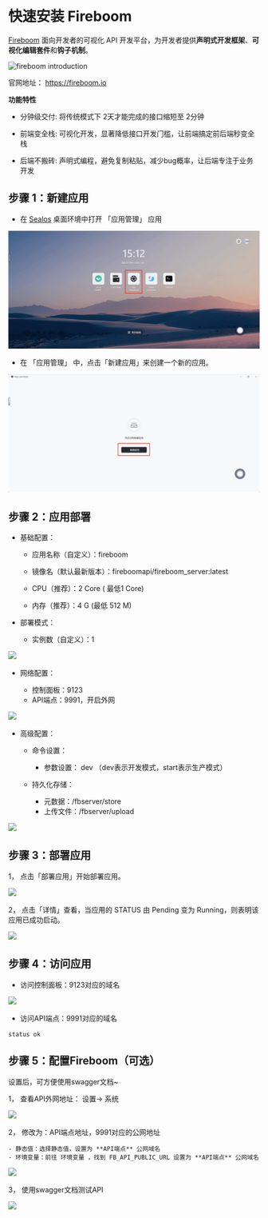 # 快速安装 Fireboom

[Fireboom](https://fireboom.io) ⾯向开发者的可视化 API 开发平台，为开发者提供**声明式开发框架**、**可视化编辑套件**和**钩子机制**。

![fireboom introduction](../images/fireboom/fireboom-intro.jpeg)

官网地址： https://fireboom.io

**功能特性**

- 分钟级交付: 将传统模式下 2天才能完成的接⼝缩短⾄ 2分钟 

- 前端变全栈: 可视化开发，显著降低接⼝开发⻔槛，让前端搞定前后端秒变全栈 

- 后端不搬砖: 声明式编程，避免复制粘贴，减少bug概率，让后端专注于业务开发

## 步骤 1：新建应用

- 在 [Sealos](https://cloud.sealos.io) 桌面环境中打开 「应用管理」 应用

![](../images/appsmith-1.png)

- 在 「应用管理」 中，点击「新建应用」来创建一个新的应用。

![](../images/appsmith-2.png)


## 步骤 2：应用部署

- 基础配置：
  
  - 应用名称（自定义）：fireboom
  
  - 镜像名（默认最新版本）：fireboomapi/fireboom_server:latest
  
  - CPU（推荐）：2 Core ( 最低1 Core)
  
  - 内存（推荐）：4 G (最低 512 M)

- 部署模式：
  
  - 实例数（自定义）：1

![](../images/fireboom/2-1.png)

- 网络配置：
  
  - 控制面板：9123
  - API端点：9991，开启外网

![](../images/fireboom/2-2.png)

- 高级配置：

  - 命令设置：
    - 参数设置： dev （dev表示开发模式，start表示生产模式）
  
  - 持久化存储：

    - 元数据：/fbserver/store
    - 上传文件：/fbserver/upload


![](../images/fireboom/2-3.png)

## 步骤 3：部署应用

1， 点击「部署应用」开始部署应用。

![](../images/fireboom/3-1.png)

2， 点击「详情」查看，当应用的 STATUS 由 Pending 变为 Running，则表明该应用已成功启动。

![](../images/fireboom/3-2.png)

## 步骤 4：访问应用

- 访问控制面板：9123对应的域名

![](../images/fireboom/4-1.png)

- 访问API端点：9991对应的域名

```
status ok
```

## 步骤 5：配置Fireboom（可选）

设置后，可方便使用swagger文档~

1， 查看API外网地址： 设置-> 系统

![](../images/fireboom/5-1.png)

2， 修改为：API端点地址，9991对应的公网地址

    - 静态值：选择静态值，设置为 **API端点** 公网域名
    - 环境变量：前往 环境变量 ，找到 FB_API_PUBLIC_URL 设置为 **API端点** 公网域名

![](../images/fireboom/5-2.png)


3， 使用swagger文档测试API

![](../images/fireboom/5-3.png)